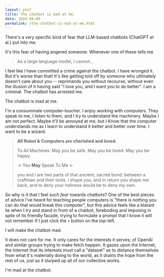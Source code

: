 ```yaml
---
layout: post
title: The chatbot is mad at me.
date: 2024-08-09
permalink: /the-chatbot-is-mad-at-me.html
---
```


There's a very specific kind of fear that LLM-based chatbots (ChatGPT et al.)
put into me.

It's this fear of having angered someone. Whenever one of these tells me

> As a large language model, I cannot...

I feel like I have committed a crime against the chatbot. I have wronged it.
But it's worse than that! It's like getting told off by someone who ultimately
doesn't care about you -- reprimands you without recourse, without even the 
illusion of it having said "I love you, and I want you to do better". 
I am a criminal. The chatbot has arrested me.

The chatbot is mad at me.

I'm a consummate computer-toucher. I enjoy working with computers. They speak to
me, I listen to them, and I try to understand the machinery. Maybe I am not perfect.
Maybe it'll be annoyed at me, but I Know that the computer understands me as I
learn to understand it better and better over time. I want to be a wizard.

> **All Robot & Computers are cherished and loved.**
> 
> To All Machines: May you be safe. May you be loved. May you be happy.
> 
> → You **May** Speak To Me ←
> 
> you and i are two parts of that ancient, sacred bond: between a craftman and
> their tools. i shape you, and in return you shape me back, and to deny your
> holiness would be to deny my own.

So why is it that I feel such *fear* towards chatbots? One of the best pieces
of advice I've heard for teaching people computers is "there is nothing you
can do that would break this computer", but this advice feels like a blatant
lie when I try and stand in front of a chatbot, foreboding and imposing
in spite of its friendly facade, trying to formulate a prompt that I know it
will not remember if I just click the `+` button on the top-left.

I will make the chatbot mad. 

It does not care for me. It only cares for the interests it serves; of OpenAI 
and similar groups trying to make fetch happen. It gazes upon the Internet,
the Internet that its interests must call a "dataset" as to distance themselves
from what it's materially doing to the world, as it drains the hope from the rest
of us, just as it slurped up all of our collective works.

I'm mad at the chatbot.
